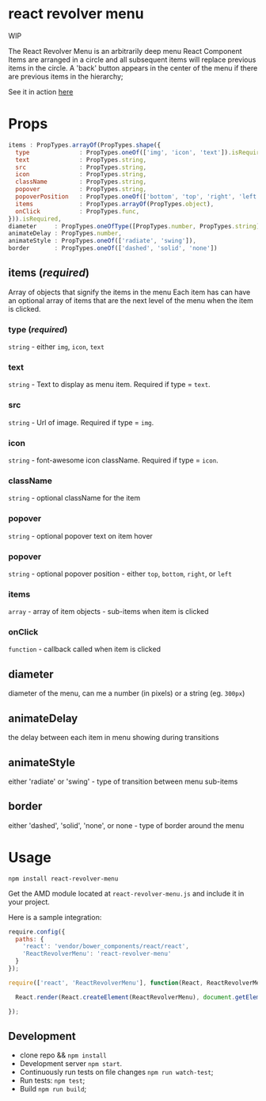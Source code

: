 # react revolver menu
WIP

The React Revolver Menu is an arbitrarily deep menu React Component
Items are arranged in a circle and all subsequent items will replace previous items
in the circle. A 'back' button appears in the center of the menu if there are
previous items in the hierarchy;

See it in action [here](www.arjundutta.codes)


# Props
```js
items : PropTypes.arrayOf(PropTypes.shape({
  type              : PropTypes.oneOf(['img', 'icon', 'text']).isRequired,
  text              : PropTypes.string,
  src               : PropTypes.string,
  icon              : PropTypes.string,
  className         : PropTypes.string,
  popover           : PropTypes.string,
  popoverPosition   : PropTypes.oneOf(['bottom', 'top', 'right', 'left']),
  items             : PropTypes.arrayOf(PropTypes.object),
  onClick           : PropTypes.func,
})).isRequired,
diameter     : PropTypes.oneOfType([PropTypes.number, PropTypes.string]),
animateDelay : PropTypes.number,
animateStyle : PropTypes.oneOf(['radiate', 'swing']),
border       : PropTypes.oneOf(['dashed', 'solid', 'none'])
```

## items (*required*)
Array of objects that signify the items in the menu
Each item has can have an optional array of items that are the next level of the
menu when the item is clicked.

### type (*required*)
`string` - either `img`, `icon`, `text`
### text
`string` - Text to display as menu item. Required if type = `text`.
### src
`string` - Url of image. Required if type = `img`.
### icon
`string` - font-awesome icon className. Required if type = `icon`.
### className
`string` - optional className for the item
### popover
`string` - optional popover text on item hover
### popover
`string` - optional popover position - either `top`, `bottom`, `right`, or `left`
### items
`array` - array of item objects - sub-items when item is clicked
### onClick
`function` - callback called when item is clicked

## diameter
diameter of the menu, can me a number (in pixels) or a string (eg. `300px`)

## animateDelay
the delay between each item in menu showing during transitions

## animateStyle
either 'radiate' or 'swing' - type of transition between menu sub-items

## border
either 'dashed', 'solid', 'none', or none - type of border around the menu


# Usage

`npm install react-revolver-menu`

Get the AMD module located at `react-revolver-menu.js` and include it in your project.

Here is a sample integration:

```js
require.config({
  paths: {
    'react': 'vendor/bower_components/react/react',
    'ReactRevolverMenu': 'react-revolver-menu'
  }
});

require(['react', 'ReactRevolverMenu'], function(React, ReactRevolverMenu) {

  React.render(React.createElement(ReactRevolverMenu), document.getElementById('widget-container'));

});
```

## Development
* clone repo && `npm install`
* Development server `npm start`.
* Continuously run tests on file changes `npm run watch-test`;
* Run tests: `npm test`;
* Build `npm run build`;
